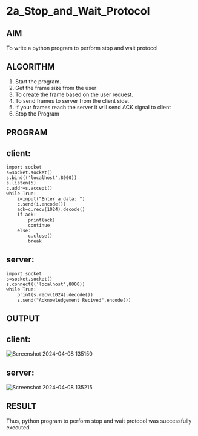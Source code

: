 # 2a_Stop_and_Wait_Protocol
## AIM 
To write a python program to perform stop and wait protocol
## ALGORITHM
1. Start the program.
2. Get the frame size from the user
3. To create the frame based on the user request.
4. To send frames to server from the client side.
5. If your frames reach the server it will send ACK signal to client
6. Stop the Program
## PROGRAM
## client:
```
import socket 
s=socket.socket() 
s.bind(('localhost',8000))
s.listen(5) 
c,addr=s.accept() 
while True: 
    i=input("Enter a data: ") 
    c.send(i.encode()) 
    ack=c.recv(1024).decode() 
    if ack: 
        print(ack) 
        continue 
    else: 
        c.close() 
        break
```
## server:
```
import socket 
s=socket.socket() 
s.connect(('localhost',8000)) 
while True: 
    print(s.recv(1024).decode()) 
    s.send("Acknowledgement Recived".encode())
```
## OUTPUT
## client:
![Screenshot 2024-04-08 135150](https://github.com/Saranyaaav/2a_Stop_and_Wait_Protocol/assets/144870813/17c2b529-6b9d-4173-aaf0-4a481e95e64c)
## server:
![Screenshot 2024-04-08 135215](https://github.com/Saranyaaav/2a_Stop_and_Wait_Protocol/assets/144870813/90e78f84-f1e8-4c9d-b5d8-ab4095818f36)
## RESULT
Thus, python program to perform stop and wait protocol was successfully executed.
